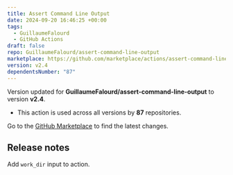 ```yaml
---
title: Assert Command Line Output
date: 2024-09-20 16:46:25 +00:00
tags:
  - GuillaumeFalourd
  - GitHub Actions
draft: false
repo: GuillaumeFalourd/assert-command-line-output
marketplace: https://github.com/marketplace/actions/assert-command-line-output
version: v2.4
dependentsNumber: "87"
---
```



Version updated for **GuillaumeFalourd/assert-command-line-output** to version **v2.4**.
- This action is used across all versions by **87** repositories.

Go to the [GitHub Marketplace](https://github.com/marketplace/actions/assert-command-line-output) to find the latest changes.

## Release notes

Add `work_dir` input to action.
